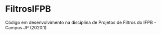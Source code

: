 # FiltrosIFPB
Código em desenvolvimento na disciplina de Projetos de Filtros do IFPB - Campus JP (2020.1)
